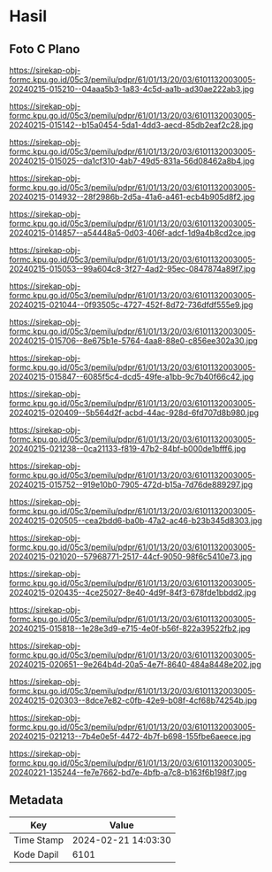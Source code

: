 # Hasil

## Foto C Plano

https://sirekap-obj-formc.kpu.go.id/05c3/pemilu/pdpr/61/01/13/20/03/6101132003005-20240215-015210--04aaa5b3-1a83-4c5d-aa1b-ad30ae222ab3.jpg

https://sirekap-obj-formc.kpu.go.id/05c3/pemilu/pdpr/61/01/13/20/03/6101132003005-20240215-015142--b15a0454-5da1-4dd3-aecd-85db2eaf2c28.jpg

https://sirekap-obj-formc.kpu.go.id/05c3/pemilu/pdpr/61/01/13/20/03/6101132003005-20240215-015025--da1cf310-4ab7-49d5-831a-56d08462a8b4.jpg

https://sirekap-obj-formc.kpu.go.id/05c3/pemilu/pdpr/61/01/13/20/03/6101132003005-20240215-014932--28f2986b-2d5a-41a6-a461-ecb4b905d8f2.jpg

https://sirekap-obj-formc.kpu.go.id/05c3/pemilu/pdpr/61/01/13/20/03/6101132003005-20240215-014857--a54448a5-0d03-406f-adcf-1d9a4b8cd2ce.jpg

https://sirekap-obj-formc.kpu.go.id/05c3/pemilu/pdpr/61/01/13/20/03/6101132003005-20240215-015053--99a604c8-3f27-4ad2-95ec-0847874a89f7.jpg

https://sirekap-obj-formc.kpu.go.id/05c3/pemilu/pdpr/61/01/13/20/03/6101132003005-20240215-021044--0f93505c-4727-452f-8d72-736dfdf555e9.jpg

https://sirekap-obj-formc.kpu.go.id/05c3/pemilu/pdpr/61/01/13/20/03/6101132003005-20240215-015706--8e675b1e-5764-4aa8-88e0-c856ee302a30.jpg

https://sirekap-obj-formc.kpu.go.id/05c3/pemilu/pdpr/61/01/13/20/03/6101132003005-20240215-015847--6085f5c4-dcd5-49fe-a1bb-9c7b40f66c42.jpg

https://sirekap-obj-formc.kpu.go.id/05c3/pemilu/pdpr/61/01/13/20/03/6101132003005-20240215-020409--5b564d2f-acbd-44ac-928d-6fd707d8b980.jpg

https://sirekap-obj-formc.kpu.go.id/05c3/pemilu/pdpr/61/01/13/20/03/6101132003005-20240215-021238--0ca21133-f819-47b2-84bf-b000de1bfff6.jpg

https://sirekap-obj-formc.kpu.go.id/05c3/pemilu/pdpr/61/01/13/20/03/6101132003005-20240215-015752--919e10b0-7905-472d-b15a-7d76de889297.jpg

https://sirekap-obj-formc.kpu.go.id/05c3/pemilu/pdpr/61/01/13/20/03/6101132003005-20240215-020505--cea2bdd6-ba0b-47a2-ac46-b23b345d8303.jpg

https://sirekap-obj-formc.kpu.go.id/05c3/pemilu/pdpr/61/01/13/20/03/6101132003005-20240215-021020--57968771-2517-44cf-9050-98f6c5410e73.jpg

https://sirekap-obj-formc.kpu.go.id/05c3/pemilu/pdpr/61/01/13/20/03/6101132003005-20240215-020435--4ce25027-8e40-4d9f-84f3-678fde1bbdd2.jpg

https://sirekap-obj-formc.kpu.go.id/05c3/pemilu/pdpr/61/01/13/20/03/6101132003005-20240215-015818--1e28e3d9-e715-4e0f-b56f-822a39522fb2.jpg

https://sirekap-obj-formc.kpu.go.id/05c3/pemilu/pdpr/61/01/13/20/03/6101132003005-20240215-020651--9e264b4d-20a5-4e7f-8640-484a8448e202.jpg

https://sirekap-obj-formc.kpu.go.id/05c3/pemilu/pdpr/61/01/13/20/03/6101132003005-20240215-020303--8dce7e82-c0fb-42e9-b08f-4cf68b74254b.jpg

https://sirekap-obj-formc.kpu.go.id/05c3/pemilu/pdpr/61/01/13/20/03/6101132003005-20240215-021213--7b4e0e5f-4472-4b7f-b698-155fbe6aeece.jpg

https://sirekap-obj-formc.kpu.go.id/05c3/pemilu/pdpr/61/01/13/20/03/6101132003005-20240221-135244--fe7e7662-bd7e-4bfb-a7c8-b163f6b198f7.jpg


## Metadata

| Key        | Value               |
| ---------- | ------------------- |
| Time Stamp | 2024-02-21 14:03:30 |
| Kode Dapil | 6101                |



